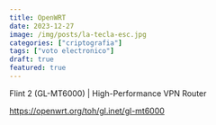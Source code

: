 ```yaml
---
title: OpenWRT
date: 2023-12-27
image: /img/posts/la-tecla-esc.jpg
categories: ["criptografia"]
tags: ["voto electronico"]
draft: true
featured: true
---
```




Flint 2 (GL-MT6000) | High-Performance VPN Router


https://openwrt.org/toh/gl.inet/gl-mt6000


